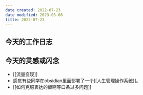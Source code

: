 ```yaml
---
date created: 2022-07-23
date modified: 2023-03-08
title: 2022-07-23
---
```


## 今天的工作日志

## 今天的灵感或闪念

- [[流量变现]]
- 感觉有些同学在obsidian里面部署了一个[[人生管理操作系统]]。
- [[如何克服表达的额啊等口条过多问题]]
